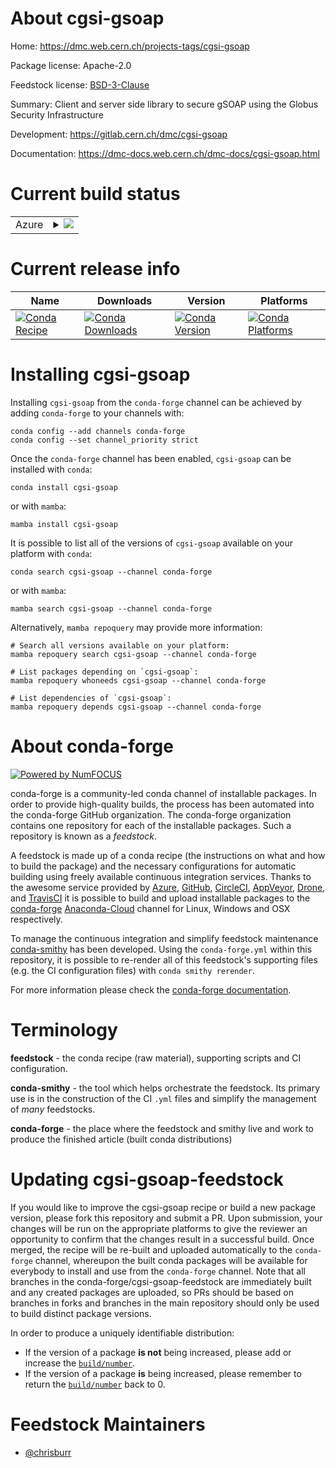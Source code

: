 About cgsi-gsoap
================

Home: https://dmc.web.cern.ch/projects-tags/cgsi-gsoap

Package license: Apache-2.0

Feedstock license: [BSD-3-Clause](https://github.com/conda-forge/cgsi-gsoap-feedstock/blob/main/LICENSE.txt)

Summary: Client and server side library to secure gSOAP using the Globus Security Infrastructure

Development: https://gitlab.cern.ch/dmc/cgsi-gsoap

Documentation: https://dmc-docs.web.cern.ch/dmc-docs/cgsi-gsoap.html

Current build status
====================


<table>
    
  <tr>
    <td>Azure</td>
    <td>
      <details>
        <summary>
          <a href="https://dev.azure.com/conda-forge/feedstock-builds/_build/latest?definitionId=6735&branchName=main">
            <img src="https://dev.azure.com/conda-forge/feedstock-builds/_apis/build/status/cgsi-gsoap-feedstock?branchName=main">
          </a>
        </summary>
        <table>
          <thead><tr><th>Variant</th><th>Status</th></tr></thead>
          <tbody><tr>
              <td>linux_64</td>
              <td>
                <a href="https://dev.azure.com/conda-forge/feedstock-builds/_build/latest?definitionId=6735&branchName=main">
                  <img src="https://dev.azure.com/conda-forge/feedstock-builds/_apis/build/status/cgsi-gsoap-feedstock?branchName=main&jobName=linux&configuration=linux_64_" alt="variant">
                </a>
              </td>
            </tr><tr>
              <td>linux_aarch64</td>
              <td>
                <a href="https://dev.azure.com/conda-forge/feedstock-builds/_build/latest?definitionId=6735&branchName=main">
                  <img src="https://dev.azure.com/conda-forge/feedstock-builds/_apis/build/status/cgsi-gsoap-feedstock?branchName=main&jobName=linux&configuration=linux_aarch64_" alt="variant">
                </a>
              </td>
            </tr><tr>
              <td>linux_ppc64le</td>
              <td>
                <a href="https://dev.azure.com/conda-forge/feedstock-builds/_build/latest?definitionId=6735&branchName=main">
                  <img src="https://dev.azure.com/conda-forge/feedstock-builds/_apis/build/status/cgsi-gsoap-feedstock?branchName=main&jobName=linux&configuration=linux_ppc64le_" alt="variant">
                </a>
              </td>
            </tr><tr>
              <td>osx_64</td>
              <td>
                <a href="https://dev.azure.com/conda-forge/feedstock-builds/_build/latest?definitionId=6735&branchName=main">
                  <img src="https://dev.azure.com/conda-forge/feedstock-builds/_apis/build/status/cgsi-gsoap-feedstock?branchName=main&jobName=osx&configuration=osx_64_" alt="variant">
                </a>
              </td>
            </tr><tr>
              <td>osx_arm64</td>
              <td>
                <a href="https://dev.azure.com/conda-forge/feedstock-builds/_build/latest?definitionId=6735&branchName=main">
                  <img src="https://dev.azure.com/conda-forge/feedstock-builds/_apis/build/status/cgsi-gsoap-feedstock?branchName=main&jobName=osx&configuration=osx_arm64_" alt="variant">
                </a>
              </td>
            </tr>
          </tbody>
        </table>
      </details>
    </td>
  </tr>
</table>

Current release info
====================

| Name | Downloads | Version | Platforms |
| --- | --- | --- | --- |
| [![Conda Recipe](https://img.shields.io/badge/recipe-cgsi--gsoap-green.svg)](https://anaconda.org/conda-forge/cgsi-gsoap) | [![Conda Downloads](https://img.shields.io/conda/dn/conda-forge/cgsi-gsoap.svg)](https://anaconda.org/conda-forge/cgsi-gsoap) | [![Conda Version](https://img.shields.io/conda/vn/conda-forge/cgsi-gsoap.svg)](https://anaconda.org/conda-forge/cgsi-gsoap) | [![Conda Platforms](https://img.shields.io/conda/pn/conda-forge/cgsi-gsoap.svg)](https://anaconda.org/conda-forge/cgsi-gsoap) |

Installing cgsi-gsoap
=====================

Installing `cgsi-gsoap` from the `conda-forge` channel can be achieved by adding `conda-forge` to your channels with:

```
conda config --add channels conda-forge
conda config --set channel_priority strict
```

Once the `conda-forge` channel has been enabled, `cgsi-gsoap` can be installed with `conda`:

```
conda install cgsi-gsoap
```

or with `mamba`:

```
mamba install cgsi-gsoap
```

It is possible to list all of the versions of `cgsi-gsoap` available on your platform with `conda`:

```
conda search cgsi-gsoap --channel conda-forge
```

or with `mamba`:

```
mamba search cgsi-gsoap --channel conda-forge
```

Alternatively, `mamba repoquery` may provide more information:

```
# Search all versions available on your platform:
mamba repoquery search cgsi-gsoap --channel conda-forge

# List packages depending on `cgsi-gsoap`:
mamba repoquery whoneeds cgsi-gsoap --channel conda-forge

# List dependencies of `cgsi-gsoap`:
mamba repoquery depends cgsi-gsoap --channel conda-forge
```


About conda-forge
=================

[![Powered by
NumFOCUS](https://img.shields.io/badge/powered%20by-NumFOCUS-orange.svg?style=flat&colorA=E1523D&colorB=007D8A)](https://numfocus.org)

conda-forge is a community-led conda channel of installable packages.
In order to provide high-quality builds, the process has been automated into the
conda-forge GitHub organization. The conda-forge organization contains one repository
for each of the installable packages. Such a repository is known as a *feedstock*.

A feedstock is made up of a conda recipe (the instructions on what and how to build
the package) and the necessary configurations for automatic building using freely
available continuous integration services. Thanks to the awesome service provided by
[Azure](https://azure.microsoft.com/en-us/services/devops/), [GitHub](https://github.com/),
[CircleCI](https://circleci.com/), [AppVeyor](https://www.appveyor.com/),
[Drone](https://cloud.drone.io/welcome), and [TravisCI](https://travis-ci.com/)
it is possible to build and upload installable packages to the
[conda-forge](https://anaconda.org/conda-forge) [Anaconda-Cloud](https://anaconda.org/)
channel for Linux, Windows and OSX respectively.

To manage the continuous integration and simplify feedstock maintenance
[conda-smithy](https://github.com/conda-forge/conda-smithy) has been developed.
Using the ``conda-forge.yml`` within this repository, it is possible to re-render all of
this feedstock's supporting files (e.g. the CI configuration files) with ``conda smithy rerender``.

For more information please check the [conda-forge documentation](https://conda-forge.org/docs/).

Terminology
===========

**feedstock** - the conda recipe (raw material), supporting scripts and CI configuration.

**conda-smithy** - the tool which helps orchestrate the feedstock.
                   Its primary use is in the construction of the CI ``.yml`` files
                   and simplify the management of *many* feedstocks.

**conda-forge** - the place where the feedstock and smithy live and work to
                  produce the finished article (built conda distributions)


Updating cgsi-gsoap-feedstock
=============================

If you would like to improve the cgsi-gsoap recipe or build a new
package version, please fork this repository and submit a PR. Upon submission,
your changes will be run on the appropriate platforms to give the reviewer an
opportunity to confirm that the changes result in a successful build. Once
merged, the recipe will be re-built and uploaded automatically to the
`conda-forge` channel, whereupon the built conda packages will be available for
everybody to install and use from the `conda-forge` channel.
Note that all branches in the conda-forge/cgsi-gsoap-feedstock are
immediately built and any created packages are uploaded, so PRs should be based
on branches in forks and branches in the main repository should only be used to
build distinct package versions.

In order to produce a uniquely identifiable distribution:
 * If the version of a package **is not** being increased, please add or increase
   the [``build/number``](https://docs.conda.io/projects/conda-build/en/latest/resources/define-metadata.html#build-number-and-string).
 * If the version of a package **is** being increased, please remember to return
   the [``build/number``](https://docs.conda.io/projects/conda-build/en/latest/resources/define-metadata.html#build-number-and-string)
   back to 0.

Feedstock Maintainers
=====================

* [@chrisburr](https://github.com/chrisburr/)

